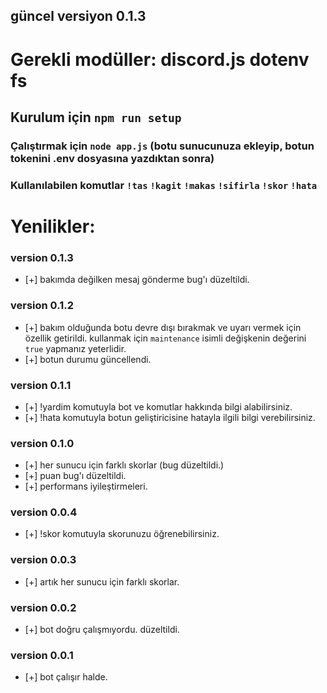 ## güncel versiyon 0.1.3
# Gerekli modüller: discord.js dotenv fs
## Kurulum için  ```npm run setup```
### Çalıştırmak için ```node app.js``` (botu sunucunuza ekleyip, botun tokenini .env dosyasına yazdıktan sonra)
### Kullanılabilen komutlar ```!tas``` ```!kagit``` ```!makas``` ```!sifirla``` ```!skor``` ```!hata```


# Yenilikler: 

### version 0.1.3
* [+] bakımda değilken mesaj gönderme bug'ı düzeltildi.

### version 0.1.2
* [+] bakım olduğunda botu devre dışı bırakmak ve uyarı vermek için özellik getirildi.
       kullanmak için ```maintenance``` isimli değişkenin değerini ```true``` yapmanız yeterlidir.
* [+] botun durumu güncellendi.

### version 0.1.1
* [+] !yardim komutuyla bot ve komutlar hakkında bilgi alabilirsiniz.
* [+] !hata komutuyla botun geliştiricisine hatayla ilgili bilgi verebilirsiniz.

### version 0.1.0
* [+] her sunucu için farklı skorlar (bug düzeltildi.)
* [+] puan bug'ı düzeltildi.
* [+] performans iyileştirmeleri.

### version 0.0.4
* [+] !skor komutuyla skorunuzu öğrenebilirsiniz.

### version 0.0.3
* [+] artık her sunucu için farklı skorlar.

### version 0.0.2
* [+] bot doğru çalışmıyordu. düzeltildi.

### version 0.0.1
* [+] bot çalışır halde.

